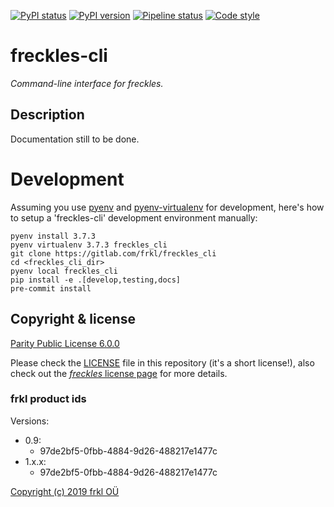[![PyPI status](https://img.shields.io/pypi/status/freckles-cli.svg)](https://pypi.python.org/pypi/freckles-cli/)
[![PyPI version](https://img.shields.io/pypi/v/freckles-cli.svg)](https://pypi.python.org/pypi/freckles-cli/)
[![Pipeline status](https://gitlab.com/freckles-io/freckles-cli/badges/develop/pipeline.svg)](https://gitlab.com/frkl/freckles-cli/pipelines)
[![Code style](https://img.shields.io/badge/code%20style-black-000000.svg)](https://github.com/ambv/black)

# freckles-cli

*Command-line interface for freckles.*


## Description

Documentation still to be done.

# Development

Assuming you use [pyenv](https://github.com/pyenv/pyenv) and [pyenv-virtualenv](https://github.com/pyenv/pyenv-virtualenv) for development, here's how to setup a 'freckles-cli' development environment manually:

    pyenv install 3.7.3
    pyenv virtualenv 3.7.3 freckles_cli
    git clone https://gitlab.com/frkl/freckles_cli
    cd <freckles_cli_dir>
    pyenv local freckles_cli
    pip install -e .[develop,testing,docs]
    pre-commit install

## Copyright & license

[Parity Public License 6.0.0](https://licensezero.com/licenses/parity)


Please check the [LICENSE](/LICENSE) file in this repository (it's a short license!), also check out the [*freckles* license page](https://freckles.io/license) for more details.

### frkl product ids

Versions:

  - 0.9:
    - 97de2bf5-0fbb-4884-9d26-488217e1477c
  - 1.x.x:  
    - 97de2bf5-0fbb-4884-9d26-488217e1477c

[Copyright (c) 2019 frkl OÜ](https://frkl.io)
